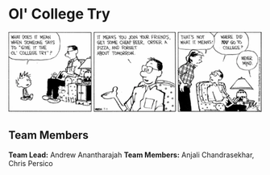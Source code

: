 # Ol' College Try

<img src="img/readmecomic.png" alt="Relevant Comic">

## Team Members

**Team Lead:** Andrew Anantharajah
**Team Members:** Anjali Chandrasekhar, Chris Persico
